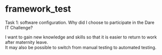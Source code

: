 # framework_test

Task 1: software configuration.
Why did I choose to participate in the Dare IT Challenge?

I want to gain new knowledge and skills so that it is easier to return to work after maternity leave.  
It may also be possible to switch from manual testing to automated testing.
